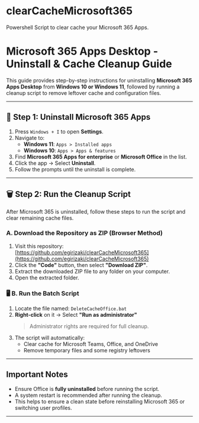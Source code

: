 # clearCacheMicrosoft365
Powershell Script to clear cache your Microsoft 365 Apps.

# Microsoft 365 Apps Desktop - Uninstall & Cache Cleanup Guide

This guide provides step-by-step instructions for uninstalling **Microsoft 365 Apps Desktop** from **Windows 10 or Windows 11**, followed by running a cleanup script to remove leftover cache and configuration files.

---

## 🧹 Step 1: Uninstall Microsoft 365 Apps

1. Press `Windows + I` to open **Settings**.
2. Navigate to:
   - **Windows 11**: `Apps > Installed apps`
   - **Windows 10**: `Apps > Apps & features`
3. Find **Microsoft 365 Apps for enterprise** or **Microsoft Office** in the list.
4. Click the app → Select **Uninstall**.
5. Follow the prompts until the uninstall is complete.

---

## 🗑️ Step 2: Run the Cleanup Script

After Microsoft 365 is uninstalled, follow these steps to run the script and clear remaining cache files.

### A. Download the Repository as ZIP (Browser Method)

1. Visit this repository:  [https://github.com/egirizaki/clearCacheMicrosoft365](https://github.com/egirizaki/clearCacheMicrosoft365)
2. Click the **"Code"** button, then select **"Download ZIP"**.
3. Extract the downloaded ZIP file to any folder on your computer.
4. Open the extracted folder.

### 🖥️ B. Run the Batch Script

1. Locate the file named: `DeleteCacheOffice.bat`
2. **Right-click** on it → Select **"Run as administrator"**  
   > Administrator rights are required for full cleanup.
3. The script will automatically:
   - Clear cache for Microsoft Teams, Office, and OneDrive
   - Remove temporary files and some registry leftovers

---

## Important Notes

- Ensure Office is **fully uninstalled** before running the script.
- A system restart is recommended after running the cleanup.
- This helps to ensure a clean state before reinstalling Microsoft 365 or switching user profiles.

---

